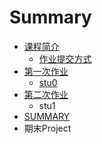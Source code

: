 # Summary

* [课程简介](README.md)
   * [作业提交方式](作业提交方式.md)
* [第一次作业](第一次作业/README.md)
   * [stu0](第一次作业/stu0.md)
* [第二次作业](第二次作业/README.md)
   * stu1
* [SUMMARY](SUMMARY.md)
* 期末Project

